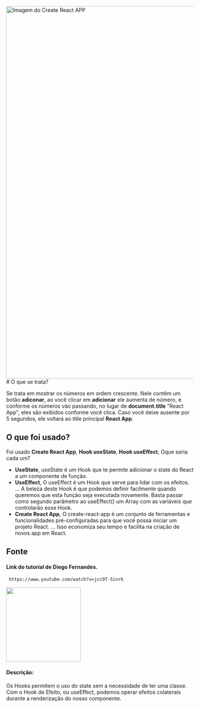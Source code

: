 <img src="https://user-images.githubusercontent.com/71887974/110981381-d4235700-8345-11eb-9d0b-4c5f07a7338d.png" alt="Imagem do Create React APP" width="1000" />
# O que se trata?

Se trata em mostrar os números em ordem crescente. Nele contêm um botão **adiconar**, ao você clicar em **adicionar** ele aumenta de número, e conforme os números vão passando, no lugar de **document.title** "React App", eles são exibidos conforme você clica. Caso você deixe ausente por 5 segundos, ele voltará ao title principal **React App**.

## O que foi usado?

Foi usado **Create React App**, **Hook useState**, **Hook useEffect**, Oque seria cada um?

- **UseState**, useState é um Hook que te permite adicionar o state do React a um componente de função.
- **UseEffect**, O useEffect é um Hook que serve para lidar com os efeitos. ... A beleza deste Hook é que podemos definir facilmente quando queremos que esta função seja executada novamente. Basta passar como segundo parâmetro ao useEffect() um Array com as variáveis que controlarão esse Hook.
- **Create React App**, O create-react-app é um conjunto de ferramentas e funcionalidades pré-configuradas para que você possa iniciar um projeto React. ... Isso economiza seu tempo e facilita na criação de novos app em React.

## Fonte

 #### Link do tutorial de Diego Fernandes.
     https://www.youtube.com/watch?v=jcc9T-5inrk
<img src="https://pbs.twimg.com/profile_images/1291682473592659968/sEorc6oh.jpg" width="200" />

#### Descrição:
    
   Os Hooks permitem o uso do state sem a necessidade de ter uma classe. Com o Hook de Efeito, ou useEffect,  podemos operar efeitos colaterais durante a renderização do nosso    componente.
    
   


